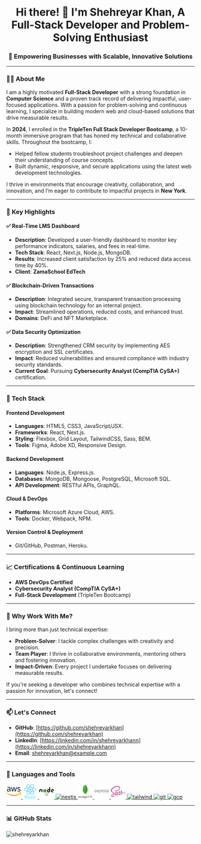 <h1 align="center">Hi there! 👋 I'm Shehreyar Khan, 
  A Full-Stack Developer and Problem-Solving Enthusiast</h1>

<h3 align="center">🚀 Empowering Businesses with Scalable, Innovative Solutions</h3>

---

### 👨‍💻 **About Me**
I am a highly motivated **Full-Stack Developer** with a strong foundation in **Computer Science** and a proven track record of delivering impactful, user-focused applications. With a passion for problem-solving and continuous learning, I specialize in building modern web and cloud-based solutions that drive measurable results.  

In **2024**, I enrolled in the **TripleTen Full Stack Developer Bootcamp**, a 10-month immersive program that has honed my technical and collaborative skills. Throughout the bootcamp, I:
- Helped fellow students troubleshoot project challenges and deepen their understanding of course concepts.  
- Built dynamic, responsive, and secure applications using the latest web development technologies.  

I thrive in environments that encourage creativity, collaboration, and innovation, and I’m eager to contribute to impactful projects in **New York**.

---

### 🌟 **Key Highlights**
#### ✅ **Real-Time LMS Dashboard**
- **Description**: Developed a user-friendly dashboard to monitor key performance indicators, salaries, and fees in real-time.  
- **Tech Stack**: React, Next.js, Node.js, MongoDB.  
- **Results**: Increased client satisfaction by 25% and reduced data access time by 40%.  
- **Client**: **ZamaSchool EdTech**

#### ✅ **Blockchain-Driven Transactions**  
- **Description**: Integrated secure, transparent transaction processing using blockchain technology for an internal project.  
- **Impact**: Streamlined operations, reduced costs, and enhanced trust.  
- **Domains**: DeFi and NFT Marketplace.

#### ✅ **Data Security Optimization**  
- **Description**: Strengthened CRM security by implementing AES encryption and SSL certificates.  
- **Impact**: Reduced vulnerabilities and ensured compliance with industry security standards.  
- **Current Goal**: Pursuing **Cybersecurity Analyst (CompTIA CySA+)** certification.

---

### 🔧 **Tech Stack**
#### **Frontend Development**
- **Languages**: HTML5, CSS3, JavaScript/JSX.  
- **Frameworks**: React, Next.js.  
- **Styling**: Flexbox, Grid Layout, TailwindCSS, Sass, BEM.  
- **Tools**: Figma, Adobe XD, Responsive Design.  

#### **Backend Development**
- **Languages**: Node.js, Express.js.  
- **Databases**: MongoDB, Mongoose, PostgreSQL, Microsoft SQL.  
- **API Development**: RESTful APIs, GraphQL.  

#### **Cloud & DevOps**
- **Platforms**: Microsoft Azure Cloud, AWS.  
- **Tools**: Docker, Webpack, NPM.  

#### **Version Control & Deployment**
- Git/GitHub, Postman, Heroku.

---

### 📈 **Certifications & Continuous Learning**
- **AWS DevOps Certified**  
- **Cybersecurity Analyst (CompTIA CySA+)**  
- **Full-Stack Development** (TripleTen Bootcamp)

---

### 🎯 **Why Work With Me?**
I bring more than just technical expertise:
- **Problem-Solver**: I tackle complex challenges with creativity and precision.  
- **Team Player**: I thrive in collaborative environments, mentoring others and fostering innovation.  
- **Impact-Driven**: Every project I undertake focuses on delivering measurable results.  

If you're seeking a developer who combines technical expertise with a passion for innovation, let's connect!

---

### 📫 **Let's Connect**
- **GitHub**: [https://github.com/shehreyarkhan](https://github.com/shehreyarkhan)  
- **LinkedIn**: [https://linkedin.com/in/shehreyarkhann](https://linkedin.com/in/shehreyarkhann)  
- **Email**: shehreyarkhan@example.com  

---

### 🌟 **Languages and Tools**
<p align="left"> 
<a href="https://aws.amazon.com" target="_blank"> <img src="https://raw.githubusercontent.com/devicons/devicon/master/icons/amazonwebservices/amazonwebservices-original-wordmark.svg" alt="aws" width="40" height="40"/> </a>
<a href="https://reactjs.org/" target="_blank"> <img src="https://raw.githubusercontent.com/devicons/devicon/master/icons/react/react-original-wordmark.svg" alt="react" width="40" height="40"/> </a>
<a href="https://nodejs.org" target="_blank"> <img src="https://raw.githubusercontent.com/devicons/devicon/master/icons/nodejs/nodejs-original-wordmark.svg" alt="nodejs" width="40" height="40"/> </a>
<a href="https://nextjs.org/" target="_blank"> <img src="https://cdn.worldvectorlogo.com/logos/nextjs-2.svg" alt="nextjs" width="40" height="40"/> </a>
<a href="https://www.mongodb.com/" target="_blank"> <img src="https://raw.githubusercontent.com/devicons/devicon/master/icons/mongodb/mongodb-original-wordmark.svg" alt="mongodb" width="40" height="40"/> </a>
<a href="https://expressjs.com" target="_blank"> <img src="https://raw.githubusercontent.com/devicons/devicon/master/icons/express/express-original-wordmark.svg" alt="express" width="40" height="40"/> </a>
<a href="https://sass-lang.com" target="_blank"> <img src="https://raw.githubusercontent.com/devicons/devicon/master/icons/sass/sass-original.svg" alt="sass" width="40" height="40"/> </a>
<a href="https://tailwindcss.com/" target="_blank"> <img src="https://www.vectorlogo.zone/logos/tailwindcss/tailwindcss-icon.svg" alt="tailwind" width="40" height="40"/> </a>
<a href="https://git-scm.com/" target="_blank"> <img src="https://www.vectorlogo.zone/logos/git-scm/git-scm-icon.svg" alt="git" width="40" height="40"/> </a>
<a href="https://cloud.google.com" target="_blank"> <img src="https://www.vectorlogo.zone/logos/google_cloud/google_cloud-icon.svg" alt="gcp" width="40" height="40"/> </a>
</p>

---

### 📊 **GitHub Stats**
<p><img align="center" src="https://github-readme-stats.vercel.app/api/top-langs?username=shehreyarkhan&show_icons=true&locale=en&layout=compact" alt="shehreyarkhan" /></p>
